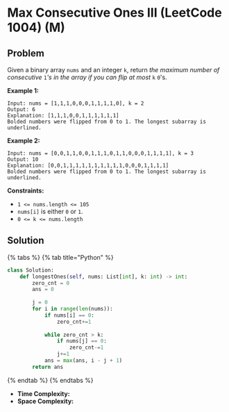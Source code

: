 # Max Consecutive Ones III (LeetCode 1004) (M)

## Problem

&#x20;

Given a binary array `nums` and an integer `k`, return _the maximum number of consecutive_ `1`_'s in the array if you can flip at most_ `k` `0`'s.

&#x20;

**Example 1:**

```
Input: nums = [1,1,1,0,0,0,1,1,1,1,0], k = 2
Output: 6
Explanation: [1,1,1,0,0,1,1,1,1,1,1]
Bolded numbers were flipped from 0 to 1. The longest subarray is underlined.
```

**Example 2:**

```
Input: nums = [0,0,1,1,0,0,1,1,1,0,1,1,0,0,0,1,1,1,1], k = 3
Output: 10
Explanation: [0,0,1,1,1,1,1,1,1,1,1,1,0,0,0,1,1,1,1]
Bolded numbers were flipped from 0 to 1. The longest subarray is underlined.
```

&#x20;

**Constraints:**

* `1 <= nums.length <= 105`
* `nums[i]` is either `0` or `1`.
* `0 <= k <= nums.length`

## Solution

{% tabs %}
{% tab title="Python" %}
```python
class Solution:
    def longestOnes(self, nums: List[int], k: int) -> int:
        zero_cnt = 0
        ans = 0
        
        j = 0
        for i in range(len(nums)):
            if nums[i] == 0:
                zero_cnt+=1
            
            while zero_cnt > k:
                if nums[j] == 0:
                    zero_cnt-=1
                j+=1
            ans = max(ans, i - j + 1)
        return ans
```
{% endtab %}
{% endtabs %}

* **Time Complexity:**&#x20;
* **Space Complexity:**

